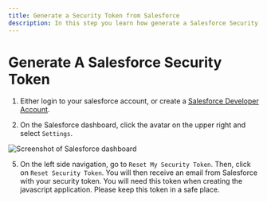 ```yaml
---
title: Generate a Security Token from Salesforce
description: In this step you learn how generate a Salesforce Security Token.
---
```


# Generate A Salesforce Security Token

1. Either login to your salesforce account, or create a [Salesforce Developer Account](https://developer.salesforce.com/signup).

2. On the Salesforce dashboard, click the avatar on the upper right and select `Settings`.

![Screenshot of Salesforce dashboard](/images/tutorials/log-calls-salesforce/salesforce_user_settings.png)

5. On the left side navigation, go to `Reset My Security Token`. Then, click on `Reset Security Token`. You will then receive an email from Salesforce with your security token. You will need this token when creating the javascript application. Please keep this token in a safe place.